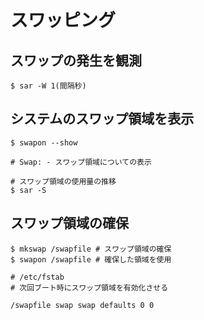 # スワッピング
## スワップの発生を観測
```
$ sar -W 1(間隔秒)
```

## システムのスワップ領域を表示
```
$ swapon --show

# Swap: - スワップ領域についての表示
```

```
# スワップ領域の使用量の推移
$ sar -S
```

## スワップ領域の確保
```
$ mkswap /swapfile # スワップ領域の確保
$ swapon /swapfile # 確保した領域を使用
```

```
# /etc/fstab
# 次回ブート時にスワップ領域を有効化させる

/swapfile swap swap defaults 0 0
```
